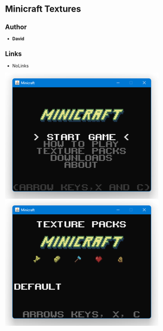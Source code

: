 <detail>

# Minicraft Textures  
  
>
  
## Author 
- **David** 

## Links
- NoLinks  

![minitex_main](https://github.com/FurnishedChunk/Minicraft-Mod-Archives/blob/master/readme_shot/minitex_main.png)
![minitex](https://github.com/FurnishedChunk/Minicraft-Mod-Archives/blob/master/readme_shot/minitex.png)
</detail>
<p>

<detail>